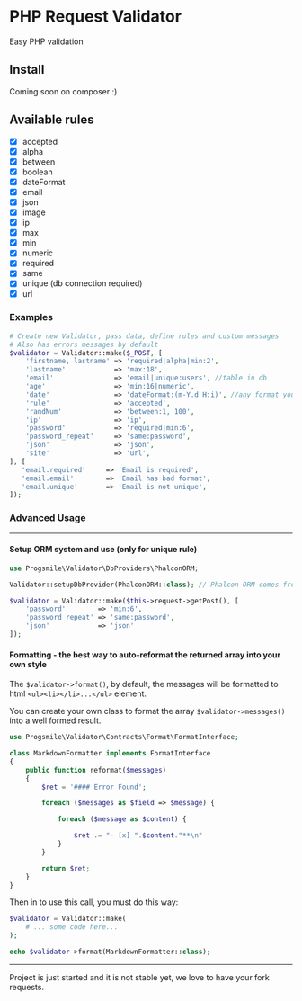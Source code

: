 # PHP Request Validator

Easy PHP validation

## Install
Coming soon on composer :)

## Available rules
- [x]  accepted
- [x]  alpha
- [x]  between
- [x]  boolean
- [x]  dateFormat
- [x]  email
- [x]  json
- [x]  image
- [x]  ip
- [x]  max
- [x]  min
- [x]  numeric
- [x]  required
- [x]  same
- [x]  unique (db connection required)
- [x]  url

### Examples
```php
# Create new Validator, pass data, define rules and custom messages
# Also has errors messages by default
$validator = Validator::make($_POST, [
    'firstname, lastname' => 'required|alpha|min:2',
    'lastname'            => 'max:18',
    'email'               => 'email|unique:users', //table in db
    'age'                 => 'min:16|numeric',
    'date'                => 'dateFormat:(m-Y.d H:i)', //any format you set
    'rule'                => 'accepted',
    'randNum'             => 'between:1, 100',
    'ip'                  => 'ip',
    'password'            => 'required|min:6',
    'password_repeat'     => 'same:password',
    'json'                => 'json',
    'site'                => 'url',
], [
   'email.required'     => 'Email is required',
   'email.email'        => 'Email has bad format',
   'email.unique'       => 'Email is not unique',
]);
```


### Advanced Usage
----

#### Setup ORM system and use (only for unique rule)
```php
use Progsmile\Validator\DbProviders\PhalconORM;

Validator::setupDbProvider(PhalconORM::class); // Phalcon ORM comes from the box

$validator = Validator::make($this->request->getPost(), [
    'password'        => 'min:6',
    'password_repeat' => 'same:password',
    'json'            => 'json'
]);

```


#### Formatting - the best way to auto-reformat the returned array into your own style

The `$validator->format()`, by default, the messages will be formatted to html `<ul><li></li>...</ul>` element.

You can create your own class to format the array `$validator->messages()` into a well formed result.

```php
use Progsmile\Validator\Contracts\Format\FormatInterface;

class MarkdownFormatter implements FormatInterface
{
    public function reformat($messages)
    {
        $ret = '#### Error Found';

        foreach ($messages as $field => $message) {

            foreach ($message as $content) {

                $ret .= "- [x] ".$content."**\n"
            }
        }

        return $ret;
    }
}
```

Then in to use this call, you must do this way:

```php
$validator = Validator::make(
    # ... some code here...
);

echo $validator->format(MarkdownFormatter::class);
```

----

Project is just started and it is not stable yet, we love to have your fork requests.
